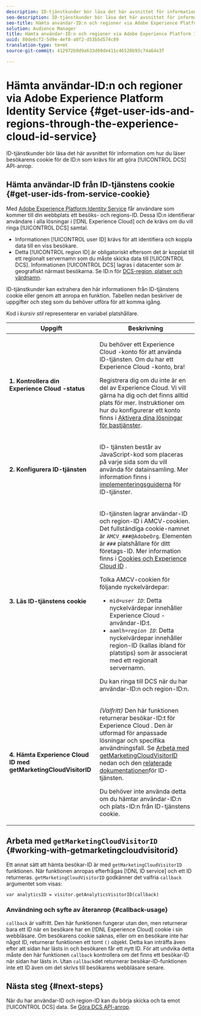 ```yaml
---
description: ID-tjänstkunder bör läsa det här avsnittet för information om hur du läser besökarens cookie för de ID som krävs för att göra DCS API-anrop.
seo-description: ID-tjänstkunder bör läsa det här avsnittet för information om hur du läser besökarens cookie för de ID som krävs för att göra DCS API-anrop.
seo-title: Hämta användar-ID:n och regioner via Adobe Experience Platform Identity Service
solution: Audience Manager
title: Hämta användar-ID:n och regioner via Adobe Experience Platform Identity Service
uuid: 80de6cf2-5d9e-4ef8-a0f2-d53b5d574c89
translation-type: tm+mt
source-git-commit: 412972b9d9a633d09de411c46528b93c74a64e3f

---
```



# Hämta användar-ID:n och regioner via Adobe Experience Platform Identity Service {#get-user-ids-and-regions-through-the-experience-cloud-id-service}

ID-tjänstkunder bör läsa det här avsnittet för information om hur du läser besökarens cookie för de ID:n som krävs för att göra [!UICONTROL DCS] API-anrop.

## Hämta användar-ID från ID-tjänstens cookie {#get-user-ids-from-service-cookie}

Med [Adobe Experience Platform Identity Service](https://docs.adobe.com/content/help/en/id-service/using/home.html) får användare som kommer till din webbplats ett besöks- och regions-ID. Dessa ID:n identifierar användare i alla lösningar i [!DNL Experience Cloud] och de krävs om du vill ringa [!UICONTROL DCS] samtal.

* Informationen [!UICONTROL user ID] krävs för att identifiera och koppla data till en viss besökare.
* Detta [!UICONTROL region ID] är obligatoriskt eftersom det är kopplat till ett regionalt servernamn som du måste skicka data till [!UICONTROL DCS]. Informationen [!UICONTROL DCS] lagras i datacenter som är geografiskt närmast besökarna. Se ID:n för [DCS-region, platser och värdnamn](../../../api/dcs-intro/dcs-api-reference/dcs-regions.md).

ID-tjänstkunder kan extrahera den här informationen från ID-tjänstens cookie eller genom att anropa en funktion. Tabellen nedan beskriver de uppgifter och steg som du behöver utföra för att komma igång.

Kod i *kursiv stil* representerar en variabel platshållare.

<table id="table_660EBE1C24DD4FBE9DCE5191836C9135"> 
 <thead> 
  <tr> 
   <th colname="col1" class="entry"> Uppgift </th> 
   <th colname="col2" class="entry"> Beskrivning </th> 
  </tr> 
 </thead>
 <tbody> 
  <tr> 
   <td colname="col1"> <p> <b>1. Kontrollera din <span class="keyword"> Experience Cloud</span> -status</b> </p> </td> 
   <td colname="col2"> <p>Du behöver ett <span class="keyword"> Experience Cloud</span> -konto för att använda ID-tjänsten. Om du har ett <span class="keyword"> Experience Cloud</span> -konto, bra! </p> <p> Registrera dig om du inte är en del av <span class="keyword"> Experience Cloud</span>. Vi vill gärna ha dig och det finns alltid plats för mer. Instruktioner om hur du konfigurerar ett konto finns i <a href="https://docs.adobe.com/content/help/en/core-services/interface/about-core-services/core-services.html" format="https" scope="external"> Aktivera dina lösningar för bastjänster</a>. </p> </td> 
  </tr> 
  <tr> 
   <td colname="col1"> <p> <b>2. Konfigurera <span class="keyword"> ID-tjänsten</span></b> </p> </td> 
   <td colname="col2"> <p>ID- <span class="keyword"> tjänsten</span> består av JavaScript-kod som placeras på varje sida som du vill använda för datainsamling. Mer information finns i <a href="https://docs.adobe.com/content/help/en/id-service/using/implementation/implementation-guides.html" format="https" scope="external"> implementeringsguiderna</a> för ID-tjänster. </p> </td> 
  </tr> 
  <tr> 
   <td colname="col1"> <p> <b>3. Läs <span class="keyword"> ID-tjänstens</span> cookie</b> </p> </td> 
   <td colname="col2"> <p>ID-tjänsten <span class="keyword"></span> lagrar användar-ID och region-ID i AMCV-cookien. Det fullständiga cookie-namnet är <code>AMCV_<i>###</i>@AdobeOrg</code>. Elementen är <code><i>###</i></code> platshållare för ditt företags-ID. Mer information finns i <a href="https://docs.adobe.com/content/help/en/id-service/using/intro/cookies.html" format="https" scope="external"> Cookies och Experience Cloud ID</a> . </p> <p>Tolka AMCV-cookien för följande nyckelvärdepar: </p> <p> 
     <ul id="ul_502ECFCDDD084D448B5EDC4E5C0909C1"> 
      <li id="li_662FFA36AC854E699D50A183B161D654"> <code>mid=<i>user ID</i></code>: Detta nyckelvärdepar innehåller <span class="keyword"> Experience Cloud</span> -användar-ID:t. </li> 
      <li id="li_65422233187B4217B50DC52DBD58F404"> <code>aamlh=<i>region ID</i></code>: Detta nyckelvärdepar innehåller region-ID (kallas ibland för <span class="term"> platstips</span>) som är associerat med ett regionalt servernamn. </li> 
     </ul> </p> <p>Du kan ringa till <span class="wintitle"> DCS</span> när du har användar-ID:n och region-ID:n. </p> </td> 
  </tr> 
  <tr> 
   <td colname="col1"> <p> <b>4. Hämta <span class="keyword"> Experience Cloud ID</span> med getMarketingCloudVisitorID</b> </p> </td> 
   <td colname="col2"> <p><i>(Valfritt)</i> Den här funktionen returnerar besökar-ID:t för <span class="keyword"> Experience Cloud</span> . Den är utformad för anpassade lösningar och specifika användningsfall. Se <a href="../../../api/dcs-intro/dcs-s2s/dcs-mcid-ids.md#working-with-getmarketingcloudvisitorid"> Arbeta med getMarketingCloudVisitorID</a> nedan och den <a href="https://docs.adobe.com/content/help/en/id-service/using/id-service-api/methods/getmcvid.html" format="https" scope="external"> relaterade dokumentationen</a>för ID-tjänsten. </p> <p>Du behöver inte använda detta om du hämtar användar-ID:n och plats-ID:n från ID-tjänstens cookie. </p> </td> 
  </tr> 
 </tbody> 
</table>

## Arbeta med `getMarketingCloudVisitorID` {#working-with-getmarketingcloudvisitorid}

Ett annat sätt att hämta besökar-ID är med `getMarketingCloudVisitorID` funktionen. När funktionen anropas efterfrågas [!DNL ID service] och ett ID returneras. `getMarketingCloudVisitorID` godkänner det valfria `callback` argumentet som visas:

`var analyticsID = visitor.getAnalyticsVisitorID(callback)`

### Användning och syfte av återanrop {#callback-usage}

`callback` är valfritt. Den här funktionen fungerar utan den, men returnerar bara ett ID när en besökare har en [!DNL Experience Cloud] cookie i sin webbläsare. Om besökarens cookie saknas, eller om en besökare inte har något ID, returnerar funktionen ett tomt `()` objekt. Detta kan inträffa även efter att sidan har lästs in och besökaren får ett nytt ID. För att undvika detta måste den här funktionen `callback` kontrollera om det finns ett besökar-ID när sidan har lästs in. Utan `callback`det returnerar besökar-ID-funktionen inte ett ID även om det skrivs till besökarens webbläsare senare.

## Nästa steg {#next-steps}

När du har användar-ID och region-ID kan du börja skicka och ta emot [!UICONTROL DCS] data. Se [Göra DCS API-anrop](../../../api/dcs-intro/dcs-s2s/dcs-s2s-calls.md).